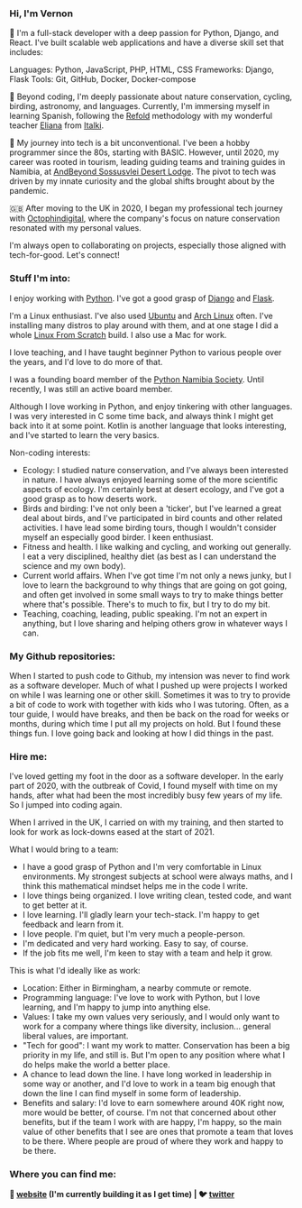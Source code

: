 ### Hi, I'm Vernon

🌱 I'm a full-stack developer with a deep passion for Python, Django, and React. I've built scalable web applications and have a diverse skill set that includes:

Languages: Python, JavaScript, PHP, HTML, CSS
Frameworks: Django, Flask
Tools: Git, GitHub, Docker, Docker-compose

🌌 Beyond coding, I'm deeply passionate about nature conservation, cycling, birding, astronomy, and languages. Currently, I'm immersing myself in learning Spanish, following the [Refold][refold] methodology with my wonderful teacher [Eliana][eliana] from [Italki][italki].

🌵 My journey into tech is a bit unconventional. I've been a hobby programmer since the 80s, starting with BASIC. However, until 2020, my career was rooted in tourism, leading guiding teams and training guides in Namibia, at [AndBeyond Sossusvlei Desert Lodge][sossus-desert-lodge]. The pivot to tech was driven by my innate curiosity and the global shifts brought about by the pandemic.

🇬🇧 After moving to the UK in 2020, I began my professional tech journey with [Octophindigital][octophin], where the company's focus on nature conservation resonated with my personal values.

I'm always open to collaborating on projects, especially those aligned with tech-for-good. Let's connect!

### Stuff I'm into:

I enjoy working with [Python][python]. I've got a good grasp of [Django][django] and [Flask][flask].

I'm a Linux enthusiast. I've also used [Ubuntu][ubuntu] and [Arch Linux][arch] often. I've installing many distros to play around with them, and at one stage I did a whole [Linux From Scratch][LFS] build.
I also use a Mac for work.

I love teaching, and I have taught beginner Python to various people over the years, and I'd love to do more of that.

I was a founding board member of the [Python Namibia Society][pynam]. Until recently, I was still an active board member.

Although I love working in Python, and enjoy tinkering with other languages. I was very interested in C some time back, and always think I might get back into it at some point. Kotlin is another language that looks interesting, and I've started to learn the very basics.

Non-coding interests:

- Ecology: I studied nature conservation, and I've always been interested in nature. I have always enjoyed learning some of the more scientific aspects of ecology. I'm certainly best at desert ecology, and I've got a good grasp as to how deserts work.
- Birds and birding: I've not only been a 'ticker', but I've learned a great deal about birds, and I've participated in bird counts and other related activities. I have lead some birding tours, though I wouldn't consider myself an especially good birder. I keen enthusiast.
- Fitness and health. I like walking and cycling, and working out generally. I eat a very disciplined, healthy diet (as best as I can understand the science and my own body).
- Current world affairs. When I've got time I'm not only a news junky, but I love to learn the background to why things that are going on got going, and often get involved in some small ways to try to make things better where that's possible. There's to much to fix, but I try to do my bit.
- Teaching, coaching, leading, public speaking. I'm not an expert in anything, but I love sharing and helping others grow in whatever ways I can.

### My Github repositories:

When I started to push code to Github, my intension was never to find work as a software developer. Much of what I pushed up were projects I worked on while I was learning one or other skill. Sometimes it
was to try to provide a bit of code to work with together with kids who I was tutoring. Often, as a tour guide, I would have breaks, and then be back on the road for weeks or months, during which time
I put all my projects on hold. But I found these things fun. I love going back and looking at how I did things in the past.

### Hire me:

I've loved getting my foot in the door as a software developer. In the early part of 2020, with the outbreak of Covid, I found myself with time on my hands, after what had been the most incredibly
busy few years of my life. So I jumped into coding again.

When I arrived in the UK, I carried on with my training, and then started to look for work as lock-downs eased at the start of 2021.

What I would bring to a team:

- I have a good grasp of Python and I'm very comfortable in Linux environments. My strongest subjects at school were always maths, and I think this mathematical mindset helps me in the code I write.
- I love things being organized. I love writing clean, tested code, and want to get better at it.
- I love learning. I'll gladly learn your tech-stack. I'm happy to get feedback and learn from it.
- I love people. I'm quiet, but I'm very much a people-person.
- I'm dedicated and very hard working. Easy to say, of course.
- If the job fits me well, I'm keen to stay with a team and help it grow.

This is what I'd ideally like as work:

- Location: Either in Birmingham, a nearby commute or remote.
- Programming language: I've love to work with Python, but I love learning, and I'm happy to jump into anything else.
- Values: I take my own values very seriously, and I would only want to work for a company where things like diversity, inclusion... general liberal values, are important.
- "Tech for good": I want my work to matter. Conservation has been a big priority in my life, and still is. But I'm open to any position where what I do helps make the world a better place.
- A chance to lead down the line. I have long worked in leadership in some way or another, and I'd love to work in a team big enough that down the line I can find myself in some form of leadership.
- Benefits and salary: I'd love to earn somewhere around 40K right now, more would be better, of course. I'm not that concerned about other benefits, but if the team I work with are happy, I'm happy, so the main value of other benefits that I see are ones that promote a team that loves to be there. Where people are proud of where they work and happy to be there.

### Where you can find me:

**🏡 [website][website] (I'm currently building it as I get time) |
🐦 [twitter][twitter]**

[website]: https://natureblog.co.uk/
[twitter]: https://twitter.com/sandcurves
[django]: https://www.djangoproject.com/
[python]: https://www.python.org/
[sossus-desert-lodge]: https://www.andbeyond.com/our-lodges/africa/namibia/sossusvlei-desert/andbeyond-sossusvlei-desert-lodge/
[arch]: https://www.archlinux.org/
[ubuntu]: https://ubuntu.com/
[LFS]: http://www.linuxfromscratch.org/
[pynam]: https://twitter.com/PythonNamibia
[octophin]: https://octophindigital.com/
[flask]: https://flask.palletsprojects.com/en/2.0.x/
[eliana]: https://www.italki.com/en/teacher/9957678
[italki]: https://www.italki.com/
[refold]: https://refold.la/
